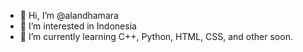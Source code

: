 - 👋 Hi, I’m @alandhamara
- 👀 I’m interested in Indonesia
- 🌱 I’m currently learning C++, Python, HTML, CSS, and other soon.

